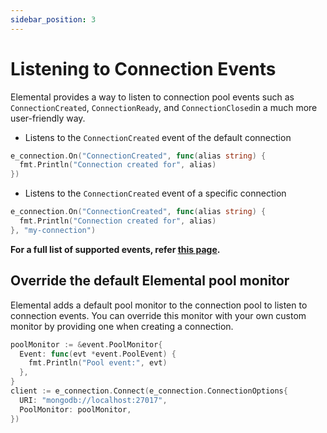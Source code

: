 ```yaml
---
sidebar_position: 3
---
```


# Listening to Connection Events

Elemental provides a way to listen to connection pool events such as `ConnectionCreated`, `ConnectionReady`, and `ConnectionClosed`in a much more user-friendly way.

- Listens to the `ConnectionCreated` event of the default connection

```go
e_connection.On("ConnectionCreated", func(alias string) {
  fmt.Println("Connection created for", alias)
})
```

- Listens to the `ConnectionCreated` event of a specific connection

```go
e_connection.On("ConnectionCreated", func(alias string) {
  fmt.Println("Connection created for", alias)
}, "my-connection")
```

**For a full list of supported events, refer [this page](https://pkg.go.dev/go.mongodb.org/mongo-driver/event).**

## Override the default Elemental pool monitor

Elemental adds a default pool monitor to the connection pool to listen to connection events. You can override this monitor with your own custom monitor by providing one when creating a connection.

```go
poolMonitor := &event.PoolMonitor{
  Event: func(evt *event.PoolEvent) {
    fmt.Println("Pool event:", evt)
  },
}
client := e_connection.Connect(e_connection.ConnectionOptions{
  URI: "mongodb://localhost:27017",
  PoolMonitor: poolMonitor,
})
```